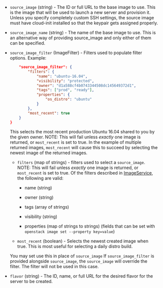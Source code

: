 <!-- Code generated from the comments of the RunConfig struct in builder/openstack/run_config.go; DO NOT EDIT MANUALLY -->

-   `source_image` (string) - The ID or full URL to the base image to use. This is the image that will
    be used to launch a new server and provision it. Unless you specify
    completely custom SSH settings, the source image must have cloud-init
    installed so that the keypair gets assigned properly.
    
-   `source_image_name` (string) - The name of the base image to use. This is an alternative way of
    providing source_image and only either of them can be specified.
    
-   `source_image_filter` (ImageFilter) - Filters used to populate filter options. Example:
    
    ```json {
        "source_image_filter": {
            "filters": {
                "name": "ubuntu-16.04",
                "visibility": "protected",
                "owner": "d1a588cf4b0743344508dc145649372d1",
                "tags": ["prod", "ready"],
                "properties": {
                    "os_distro": "ubuntu"
                }
            },
            "most_recent": true
        }
    }
    ```
    
    This selects the most recent production Ubuntu 16.04 shared to you by
    the given owner. NOTE: This will fail unless *exactly* one image is
    returned, or `most_recent` is set to true. In the example of multiple
    returned images, `most_recent` will cause this to succeed by selecting
    the newest image of the returned images.
    
    -   `filters` (map of strings) - filters used to select a
    `source_image`.
        NOTE: This will fail unless *exactly* one image is returned, or
        `most_recent` is set to true. Of the filters described in
        [ImageService](https://developer.openstack.org/api-ref/image/v2/), the
        following are valid:
    
        -   name (string)
    
        -   owner (string)
    
        -   tags (array of strings)
    
        -   visibility (string)
    
        -   properties (map of strings to strings) (fields that can be set
            with `openstack image set --property key=value`)
    
    -   `most_recent` (boolean) - Selects the newest created image when
    true.
        This is most useful for selecting a daily distro build.
    
    You may set use this in place of `source_image` If `source_image_filter`
    is provided alongside `source_image`, the `source_image` will override
    the filter. The filter will not be used in this case.
    
-   `flavor` (string) - The ID, name, or full URL for the desired flavor for the server to be
    created.
    